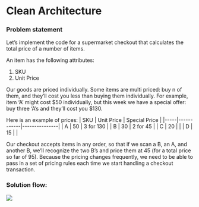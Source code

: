 # Clean Architecture


### Problem statement

Let’s implement the code for a supermarket checkout that calculates the total price of a number
of items.

An item has the following attributes:
1. SKU
2. Unit Price

Our goods are priced individually. Some items are multi priced: buy n of them, and they’ll cost
you less than buying them individually. For example, item ‘A’ might cost $50 individually, but this
week we have a special offer: buy three ‘A’s and they’ll cost you $130.

Here is an example of prices:
| SKU | Unit Price | Special Price |
|-----|------------|---------------|
| A   | 50         | 3 for 130     |
| B   | 30         | 2 for 45      |
| C   | 20         |               |
| D   | 15         |               |

Our checkout accepts items in any order, so that if we scan a B, an A, and another B, we’ll
recognize the two B’s and price them at 45 (for a total price so far of 95). Because the pricing
changes frequently, we need to be able to pass in a set of pricing rules each time we start
handling a checkout transaction.



### Solution flow:
<img src="https://i.imgur.com/zwF5PkD.png"/>
